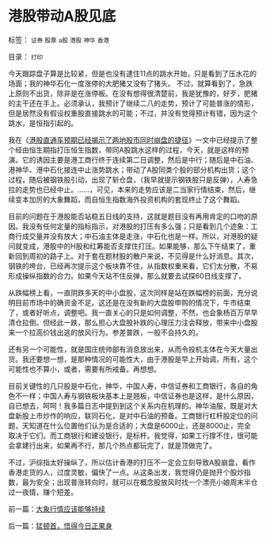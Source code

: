 # 港股带动A股见底

标签： `证券` `股票` `a股` `港股` `神华` `香港` 

目录： `打印`

今天跟踪盘子算是比较紧，但是也没有逮住11点的跳水开始，只是看到了压水花的场面；我的神华石化一度涨停的大肥猪又没有了猪头。
不过，就算看到了，急跌上原则不出货，除非是在涨停板。在没有想得很清楚前，我是犹豫的，好歹，肥猪的主干还在手上。必须承认，我预计了继续二八的走势，预计了可能普涨的情形，但是居然没有假设权重股直接跳水的可能；不过，并没有觉得预计有错，因为这个跳水，是恒指引起的。



我在《[港股直通车预期已经揭示了两地股市同时崩盘的捷径](../../../2007/10/5/港股直通车预期已经揭示了两地股市同时崩盘的捷径.md)》一文中已经提示了整个经由恒生期指打压恒生指数，带同A股跳水这样的过程，今天，就是这样的预演。它的诱因主要是港工商行终于连续第二日调整，然后是中行；随后是中石油、港神华、港中石化接连中止涨势跳水；带动了A股同类个股的部分机构出货；这个过程，随后被钢铁股引动，出现了斩仓盘，（我早就提示钢铁股只是反弹），人寿急拉的走势也已经中止。……，可见，本来的走势应该是二当家行情结束，然后，继续变本加厉的大象舞蹈，而自恒生指数海外投资机构的套现终止了这个舞蹈。



目前的问题在于港股能否站稳五日线的支持，这就是题目没有再用肯定的口吻的原因。我没有任何定量的指标指示，对港股的打压有多么强；只是看到几个迹象：工商行成交量并没有放大；中石油主体是走涨，中石化也是一样。所以，对港股的疑问就变成，港股中的H股和红筹能否支撑住打压。如果能够，那么下午结束了，重新回到周初的路子上。对于套在题材股的散户来说，不见得是什么好消息。其次，钢铁的垮台，已经再次提示这个板块靠不住，从指数权重来看，它们太分散，不易形成操纵指数的合力。如果今天站不住反弹，那么就要去试探60日线支撑了。



从跌幅榜上看，一直阴跌多天的中小盘股，这次同样是站在跌幅榜的前面，充分说明目前市场中的确资金不足。这还是在没有新的大盘股申购的情况下，牛市结束了，或者好听点，调整吧。我一直关心的只是如何调整，不然，也会象杨百万早早清仓拉倒。但经此一跌，那么担心大盘股补跌的心理压力注会释放，带来中小盘股来一个拉高价钱出逃的放风行为。参差普跌，一般不会持久的。



还有另一个可能性，就是国庄统帅部有消息放出来，从而令投机主体在今天大量出货。我还要想一想，是那种情况的可能性大，由于港股是早上开始调，所有，这个可能性也不算小，或者，需要有所戒备。再想想。



目前关键性的几只股是中石化，神华，中国人寿，中信证券和工商银行，各自的角色不一样；中国人寿与钢铁板块基本上是翘板，中信证券也是这样，是什么原因，自已想去，呵呵！我多篇日志中提到到这个关系内在机理的。神华油服，既是对大盘新股上市炒作的响应，联同石化，是对中石油的预备。工商银行杠杆股定位的问题，天知道在什么位置他们认为是合适的；大盘是6000止，还是8000止，完全取决于它们。而工商银行和建设银行，是标杆。我觉得，如果工行撑不住，很可能会拿建行出来，如果再不行，那几个热点都玩完了，就是顶做完了。



不过，沪综指太好操纵了，所以估计香港的打压不一定会立刻导致A股崩盘，看作香港走货的人，过度灵敏，偏快了一点。从这条出发，我觉得仍是抛开个股炒指数，最为安全；出现普涨转向时，就可以在概念股放风时找一个漂亮小娘周末半仓过一夜情，赚个短差。











前一篇：[大象行情应该能够持续](../../../2007/10/12/大象行情应该能够持续.md)

后一篇：[猛顿首，悟得今日正果身](../../../2007/10/12/猛顿首，悟得今日正果身.md)